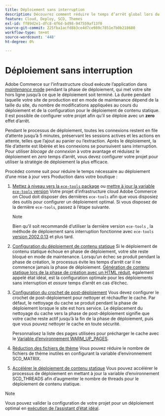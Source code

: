 ```yaml
---
title: Déploiement sans interruption
description: Découvrez comment réduire le temps d’arrêt global lors du déploiement d’Adobe Commerce sur des projets d’infrastructure cloud.
feature: Cloud, Deploy, SCD, Themes
exl-id: ff89d2e1-dfc8-4f6d-bd98-947559af13f0
source-git-commit: 225fba1acfd8b3ce4d7ce989c7851e7b0b218680
workflow-type: tm+mt
source-wordcount: '448'
ht-degree: 0%

---
```


# Déploiement sans interruption

Adobe Commerce sur l’infrastructure cloud exécute l’application dans [_maintenance_ mode](https://experienceleague.adobe.com/docs/commerce-operations/configuration-guide/setup/application-modes.html#production-mode) pendant la phase de déploiement, qui met votre site hors ligne jusqu’à ce que le déploiement soit terminé. La durée pendant laquelle votre site de production est en mode de maintenance dépend de la taille du site, du nombre de modifications appliquées au cours du déploiement et de la configuration pour le déploiement de contenu statique. Il est possible de configurer votre projet afin qu’il se déploie avec un **zero** effet d’arrêt.

Pendant le processus de déploiement, toutes les connexions restent en file d’attente jusqu’à 5 minutes, préservant les sessions actives et les actions en attente, telles que l’ajout au panier ou l’extraction. Après le déploiement, la file d’attente est libérée et les connexions se poursuivent sans interruption. Pour utiliser _blocage de connexion_ à votre avantage et réduisez le déploiement en _zero_ temps d’arrêt, vous devez configurer votre projet pour utiliser la stratégie de déploiement la plus efficace.

Procédez comme suit pour réduire le temps nécessaire au déploiement d’une mise à jour vers Production dans votre boutique :

1. [Mettez à niveau vers la `ece-tools` package](../dev-tools/install-package.md) ou [mettre à jour la variable `ece-tools` version](../dev-tools/update-package.md)
Votre projet d’infrastructure cloud Adobe Commerce on Cloud doit disposer des dernières `ece-tools` afin que vous disposiez des outils pour configurer un déploiement optimal. Si vous disposez de la dernière `ece-tools`, passez à l’étape suivante.

   >[!NOTE]
   >
   >Bien qu’il soit recommandé d’utiliser la dernière version `ece-tools` , la méthode de déploiement sans interruption fonctionne avec `ece-tools` [version 2002.0.13](../release-notes/cloud-release-archive.md#v2002013) et plus tard.

1. [Configuration du déploiement de contenu statique](static-content.md)
Si le déploiement de contenu statique échoue en phase de déploiement, votre site reste bloqué en mode de maintenance. Lorsqu’un échec se produit pendant la phase de création, le processus évite les temps d’arrêt car il ne commence jamais la phase de déploiement. [Génération de contenu statique lors de la phase de création avec un HTML réduit](static-content.md#setting-the-scd-on-build), également appelé état idéal, est la configuration optimale pour les déploiements sans interruption et _assure_ temps d’arrêt en cas d’échec.

1. [Configuration du crochet de post-déploiement](../application/hooks-property.md)
Vous devez configurer le crochet de post-déploiement pour nettoyer et réchauffer le cache. Par défaut, le nettoyage du cache se produit pendant la phase de déploiement lorsque le site est hors service. Le déplacement du nettoyage du cache vers la phase de post-déploiement signifie que votre cache reste actif jusqu’à la fin de la phase de déploiement, puis que vous pouvez nettoyer le cache en toute sécurité.

   Personnalisez la liste des pages utilisées pour précharger le cache avec le [Variable d’environnement WARM_UP_PAGES](../environment/variables-post-deploy.md#warmuppages).

1. [Réduction des fichiers de thème](../environment/variables-deploy.md#scdmatrix)
Vous pouvez réduire le nombre de fichiers de thème inutiles en configurant la variable d’environnement SCD\_MATRIX.

1. [Accélérer le déploiement de contenu statique](../environment/variables-deploy.md#scdthreads)
Vous pouvez accélérer le processus de déploiement en mettant à jour la variable d’environnement SCD\_THREADS afin d’augmenter le nombre de threads pour le déploiement de contenu statique.

>[!NOTE]
>
>Vous pouvez valider la configuration de votre projet pour un déploiement optimal en [exécution de l’assistant d’état idéal](smart-wizards.md#verifying-an-ideal-configuration).

